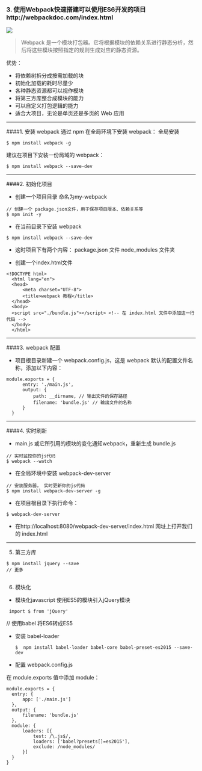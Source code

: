 ### 3. 使用Webpack快速搭建可以使用ES6开发的项目http://webpackdoc.com/index.html

![](http://images0.cnblogs.com/blog2015/561179/201507/161453372048661.jpg)

> Webpack 是一个模块打包器。它将根据模块的依赖关系进行静态分析，然后将这些模块按照指定的规则生成对应的静态资源。

优势：

* 将依赖树拆分成按需加载的块
* 初始化加载的耗时尽量少
* 各种静态资源都可以视作模块
* 将第三方库整合成模块的能力
* 可以自定义打包逻辑的能力
* 适合大项目，无论是单页还是多页的 Web 应用

---
####1. 安装 webpack
通过 npm 在全局环境下安装 webpack：
全局安装
```    
$ npm install webpack -g
```

建议在项目下安装一份局域的 webpack：

```
$ npm install webpack --save-dev
```

---

####2. 初始化项目
* 创建一个项目目录 命名为my-webpack 

```
// 创建一个 package.json文件，用于保存项目版本、依赖关系等
$ npm init -y
```
      
* 在当前目录下安装 webpack

```
$ npm install webpack --save-dev
```
      
* 这时项目下有两个内容：
    package.json 文件
    node_modules 文件夹

* 创建一个index.html文件
```
<!DOCTYPE html>
  <html lang="en">
  <head>
      <meta charset="UTF-8">
      <title>webpack 教程</title>
  </head>
  <body>
  <script src="./bundle.js"></script> <!-- 在 index.html 文件中添加这一行代码 -->
  </body>
  </html>
```
---

####3. webpack 配置
 *  项目根目录新建一个 webpack.config.js，这是 webpack 默认的配置文件名称，添加以下内容：
```
module.exports = {
      entry: './main.js',
      output: {
          path: __dirname, // 输出文件的保存路径
          filename: 'bundle.js' // 输出文件的名称
      }
  }
```
  
---
####4. 实时刷新
* main.js 或它所引用的模块的变化通知webpack，重新生成 bundle.js


 ```
 // 实时监控你的js代码
$ webpack --watch
 ```




*  在全局环境中安装 webpack-dev-server

 ```
 // 安装服务器， 实时更新你的js代码
 $ npm install webpack-dev-server -g
 ```
 
* 在项目根目录下执行命令：
 ```
 $ webpack-dev-server
 ```
  
* 在http://localhost:8080/webpack-dev-server/index.html 网址上打开我们的 index.html




---


5. 第三方库
```
$ npm install jquery --save
// 更多


```



6. 模块化
 * 模块化javascript
 使用ES5的模块引入jQuery模块
```
 import $ from 'jQuery'
```

// 使用babel 将ES6转成ES5
* 安装 babel-loader

  ```
  $  npm install babel-loader babel-core babel-preset-es2015 --save-dev 
   ```

* 配置 webpack.config.js

在 module.exports 值中添加 module：

```
module.exports = {
  entry: {
      app: ['./main.js']
  },
  output: {
      filename: 'bundle.js'
  },
  module: {
      loaders: [{
          test: /\.js$/,
          loaders: ['babel?presets[]=es2015'],
          exclude: /node_modules/
      }]
  }
}
```

